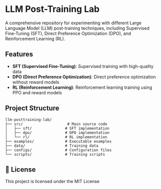 # LLM Post-Training Lab

A comprehensive repository for experimenting with different Large Language Model (LLM) post-training techniques, including Supervised Fine-Tuning (SFT), Direct Preference Optimization (DPO), and Reinforcement Learning (RL).

## Features

- **SFT (Supervised Fine-Tuning)**: Supervised training with high-quality data
- **DPO (Direct Preference Optimization)**: Direct preference optimization without reward models
- **RL (Reinforcement Learning)**: Reinforcement learning training using PPO and reward models

## Project Structure

```
llm-posttraining-lab/
├── src/                    # Main source code
│   ├── sft/               # SFT implementation
│   ├── dpo/               # DPO implementation
│   └── rl/                # RL implementation
├── examples/              # Executable examples
├── data/                  # Training data
├── configs/               # Configuration files
└── scripts/               # Training scripts
```

## 📄 License

This project is licensed under the MIT License
